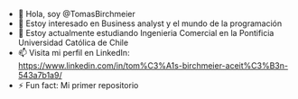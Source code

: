 - 👋 Hola, soy @TomasBirchmeier
- 👀 Estoy interesado en Business analyst y el mundo de la programación
- 🌱 Estoy actualmente estudiando Ingenieria Comercial en la Pontificia Universidad Católica de Chile
- 📫 Visita mi perfil en LinkedIn: https://www.linkedin.com/in/tom%C3%A1s-birchmeier-aceit%C3%B3n-543a7b1a9/
- ⚡ Fun fact: Mi primer repositorio 

<!---
TomasBirchmeier/TomasBirchmeier is a ✨ special ✨ repository because its `README.md` (this file) appears on your GitHub profile.
You can click the Preview link to take a look at your changes.
--->
